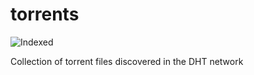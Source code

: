 torrents 
========
![Indexed](https://img.shields.io/badge/indexed-59174-blue)

Collection of torrent files discovered in the DHT network

